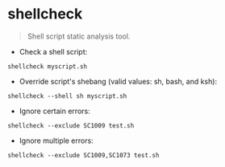 # shellcheck

> Shell script static analysis tool.

- Check a shell script:

`shellcheck myscript.sh`

- Override script's shebang (valid values: sh, bash, and ksh):

`shellcheck --shell sh myscript.sh`

- Ignore certain errors:

`shellcheck --exclude SC1009 test.sh`

- Ignore multiple errors:

`shellcheck --exclude SC1009,SC1073 test.sh`

